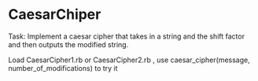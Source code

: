 # CaesarChiper
Task: Implement a caesar cipher that takes in a string and the shift factor and then outputs the modified string.

Load CaesarCipher1.rb or CaesarCipher2.rb , use caesar_cipher(message, number_of_modifications) to try it

